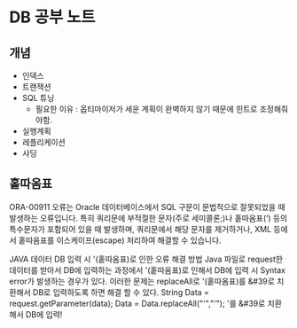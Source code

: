 DB 공부 노트
=============


개념
--------
- 인덱스
- 트랜잭션
- SQL 튜닝
  - 필요한 이유 : 옵티마이저가 세운 계획이 완벽하지 않기 때문에 힌트로 조정해줘야함.
- 실행계획
- 레플리케이션
- 샤딩



홑따옴표
--------

ORA-00911 오류는 Oracle 데이터베이스에서 SQL 구문이 문법적으로 잘못되었을 때 발생하는 오류입니다. 특히 쿼리문에 부적절한 문자(주로 세미콜론;)나 홑따옴표(‘) 등의 특수문자가 포함되어 있을 때 발생하며, 쿼리문에서 해당 문자를 제거하거나, XML 등에서 홑따옴표를 이스케이프(escape) 처리하여 해결할 수 있습니다. 

JAVA 데이터 DB 입력 시 '(홑따옴표)로 인한 오류 해결 방법
Java 파일로 request한 데이터를 받아서 DB에 입력하는 과정에서 '(홑따옴표)로 인해서 DB에 입력 시 Syntax error가 발생하는 경우가 있다. 이러한 문제는 replaceAll로 '(홑따옴표)를 &#39로 치환해서 DB로 입력하도록 하면 해결 할 수 있다.
String Data = request.getParameter(data);
Data = Data.replaceAll("'","&#39;");
'를 &#39로 치환해서 DB에 입력!



